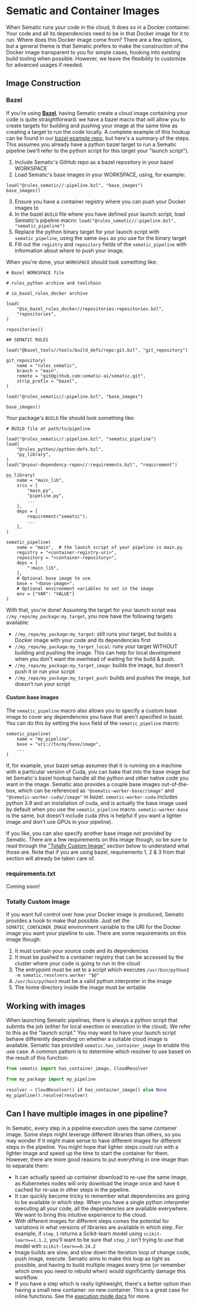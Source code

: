 # Sematic and Container Images

When Sematic runs your code in the cloud, it does so in a Docker container.
Your code and all its dependencies need to be in that Docker image for it
to run. Where does this Docker image come from? There are a few options, but
a general theme is that Sematic prefers to make the construction of the Docker
image transparent to you for simple cases, hooking into existing build tooling
when possible. However, we leave the flexibility to customize for advanced
usages if needed.

## Image Construction
### Bazel
If you're using [**Bazel**](https://bazel.build), having Sematic create a cloud
image containing your code is quite straightforward: we have a bazel macro that
will allow you to create targets for building and pushing your image at the
same time as creating a target to run the code locally. A complete example of
this hookup can be found in our
[bazel example repo](https://github.com/sematic-ai/example_bazel), but here's a
summary of the steps. This assumes you already have a python bazel target to run
a Sematic pipeline (we'll refer to the python script for this target your
"launch script").

1. Include Sematic's GitHub repo as a bazel repository in your bazel WORKSPACE
2. Load Sematic's base images in your WORKSPACE, using, for example:
```starlark
load("@rules_sematic//:pipeline.bzl", "base_images")
base_images()
```
3. Ensure you have a container registry where you can push your Docker images
to
4. In the bazel `BUILD` file where you have defined your launch script, load
Sematic's pipeline macro:
`load("@rules_sematic//:pipeline.bzl", "sematic_pipeline")`
5. Replace the python binary target for your launch script with
`sematic_pipeline`, using the same `deps` as you use for the binary target
6. Fill out the `registry` and `repository` fields of the `sematic_pipeline`
with information about where to push your image.

When you're done, your `WORKSPACE` should look something like:

```starlark
# Bazel WORKSPACE file

# rules_python archive and toolchain

# io_bazel_rules_docker archive

load(
    "@io_bazel_rules_docker//repositories:repositories.bzl",
    "repositories",
)

repositories()

## SEMATIC RULES

load("@bazel_tools//tools/build_defs/repo:git.bzl", "git_repository")

git_repository(
    name = "rules_sematic",
    branch = "main",
    remote = "git@github.com:sematic-ai/sematic.git",
    strip_prefix = "bazel",
)

load("@rules_sematic//:pipeline.bzl", "base_images")

base_images()

```

Your package's `BUILD` file should look something like:

```
# BUILD file at path/to/pipeline

load("@rules_sematic//:pipeline.bzl", "sematic_pipeline")
load(
    "@rules_python//python:defs.bzl",
    "py_library",
)
load("@<your-dependency-repo>//:requirements.bzl", "requirement")

py_library(
    name = "main_lib",
    srcs = [
        "main.py",
        "pipeline.py",
        ...
    ],
    deps = [
        requirement("sematic"),
        ...
    ],
)

sematic_pipeline(
    name = "main",  # the launch script of your pipeline is main.py
    registry = "<container-registry-uri>",
    repository = "<container-repository>",
    deps = [
        ":main_lib",
    ],
    # Optional base image to use
    base = "<base-image>",
    # Optional environment variables to set in the image
    env = {"VAR": "VALUE"} 
)
```

With that, you're done! Assuming the target for your launch script was
`//my_repo/my_package:my_target`, you now have the following targets available:

- `//my_repo/my_package:my_target`: still runs your target, but builds a Docker
image with your code and its dependencies first
- `//my_repo/my_package:my_target_local`: runs your target WITHOUT building and
pushing the image. This can help for local development when you don't want the
overhead of waiting for the build & push.
- `//my_repo/my_package:my_target_image`: builds the image, but doesn't push it
or run your script
- `//my_repo/my_package:my_target_push`: builds and pushes the image, but
doesn't run your script

#### Custom base images
The `sematic_pipeline` macro also allows you to specify a custom base image to
cover any dependencies you have that aren't specified in bazel. You can do this
by setting the `base` field of the `sematic_pipeline` macro:

```starlark
sematic_pipeline(
    name = "my_pipeline",
    base = "uri://to/my/base/image",
    ...
)
```

If, for example, your bazel setup assumes that it is running on a machine with a
particular version of Cuda, you can bake that into the base image but let
Sematic's bazel hookup handle all the python and other native code you want in
the image. Sematic also provides a couple base images out-of-the-box, which can
be referenced as `"@sematic-worker-base//image"` and
`"@sematic-worker-cuda//image"` in bazel. `sematic-worker-cuda` includes
python 3.9 and an installation of cuda, and is actually the base image used by
default when you use the `sematic_pipeline` macro. `sematic-worker-base` is the
same, but doesn't include cuda (this is helpful if you want a lighter image and
don't use GPUs in your pipeline).

If you like, you can also specify another base image not provided by Sematic.
There are a few requirements on this image though, so be sure to read through
the ["Totally Custom Image"](#totally-custom-image) section below to understand
what those are. Note that if you are using bazel, requirements 1, 2 & 3 from
that section will already be taken care of.

### requirements.txt
Coming soon!

### Totally Custom Image
If you want full control over how your Docker image is produced, Sematic
provides a hook to make that possible. Just set the `SEMATIC_CONTAINER_IMAGE`
environment variable to the URI for the Docker image you want your pipeline to
use. There are some requirements on this image though:

1. It must contain your source code and its dependencies
2. It must be pushed to a container registry that can be accessed by the cluster
where your code is going to run in the cloud
3. The entrypoint must be set to a script which executes
`/usr/bin/python3 -m sematic.resolvers.worker "$@"`
4. `/usr/bin/python3` must be a valid python interpreter in the image
5. The home directory inside the image must be writable

## Working with images
When launching Sematic pipelines, there is always a python script that submits
the job (either for local exection or execution in the cloud). We refer to this
as the "launch script." You may want to have your launch script behave
differently depending on whether a suitable cloud image is available. Sematic
has provided `sematic.has_container_image` to enable this use case. A common pattern
is to determine which resolver to use based on the result of this function:

```python
from sematic import has_container_image, CloudResolver

from my_package import my_pipeline

resolver = CloudResolver() if has_container_image() else None
my_pipeline().resolve(resolver)
```

## Can I have multiple images in one pipeline?

In Sematic, every step in a pipeline execution uses the same container image.
Some steps might leverage different libraries than others, so you may wonder
if it might make sense to have different images for different steps in the
pipeline. You might hope that lighter steps could run with a lighter image and
speed up the time to start the container for them. However, there are more good
reasons to put everything in one image than to separate them:

- It can actually speed up container download to re-use the same image, as Kubernetes
nodes will only download the image once and have it cached for re-use in other steps in
the pipeline.
- It can quickly become tricky to remember what dependencies are going to be available
in which step. When you have a single python interpreter executing all your code, all
the dependencies are available everywhere. We want to bring this intuitive experience
to the cloud.
- With different images for different steps comes the potential for variations in what
versions of libraries are available in which step. For example, if `step_1` returns a
Scikit-learn model using `scikit-learn==1.1.2`, you'll want to be sure that `step_2`
isn't trying to use that model with `scikit-learn==0.24.2`
- Image builds are slow, and slow down the iteration loop of change code, push image,
execute. Sematic aims to make this loop as tight as possible, and having to build multiple
images every time (or remember which ones you need to rebuild when) would significantly
damage this workflow.
- If you have a step which is really lightweight, there's a better option than having
a small new container: *no* new container. This is a great case for inline functions.
See the [execution mode docs](https://docs.sematic.dev/execution-modes) for more.